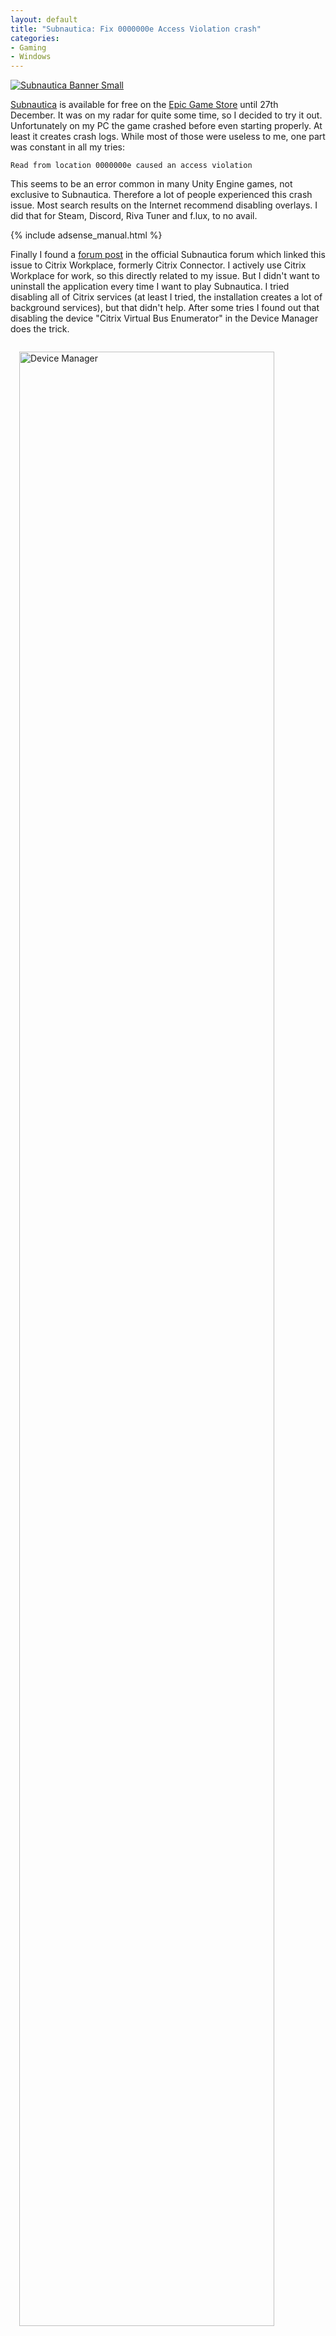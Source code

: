 ```yaml
---
layout: default
title: "Subnautica: Fix 0000000e Access Violation crash"
categories:
- Gaming
- Windows
---
```


<a href="{{site.url}}/assets/images/2018/2018-12-16-subnautica-banner.pn"><img src="{{site.url}}/assets/images/2018/2018-12-16-subnautica-banner-small.jpg" alt="Subnautica Banner Small"></a>

[Subnautica](https://www.humblebundle.com/store/subnautica?partner=m3adow) is available for free on the [Epic Game Store](https://www.epicgames.com/store/en-US/product/subnautica/home)  until 27th December. It was on my radar for quite some time, so I decided to try it out. Unfortunately on my PC the game crashed before even starting properly. At least it creates crash logs. While most of those were useless to me, one part was constant in all my tries:

```text
Read from location 0000000e caused an access violation
```

This seems to be an error common in many Unity Engine games, not exclusive to Subnautica. Therefore a lot of people experienced this crash issue. Most search results on the Internet recommend disabling overlays. I did that for Steam, Discord, Riva Tuner and f.lux, to no avail.  

{% include adsense_manual.html %}

Finally I found a [forum post](https://forums.unknownworlds.com/discussion/155160/discovered-reason-for-game-crashing-when-launching-access-violation#latest) in the official Subnautica forum which linked this issue to Citrix Workplace, formerly Citrix Connector. I actively use Citrix Workplace for work, so this directly related to my issue. But I didn't want to uninstall the application every time I want to play Subnautica. I tried disabling all of Citrix services (at least I tried, the installation creates a lot of background services), but that didn't help. After some tries I found out that disabling the device "Citrix Virtual Bus Enumerator" in the Device Manager does the trick.

<a href="{{site.url}}/assets/images/2018/2018-12-16-subnautica-device-manager-citrix-virtual-bus.png"><img src="{{site.url}}/assets/images/2018/2018-12-16-subnautica-device-manager-citrix-virtual-bus.png" style="width: 90%; margin: 1em;" alt="Device Manager"></a>

Reenabling the device when I need Citrix or disabling it when I want to play Subnautica is an acceptable burden. For people who want to automate the switch, there are solutions via [batch](https://stackoverflow.com/questions/47530182/enabling-disabling-the-device-in-windows-10-from-command-line) or [Power Shell](https://blog.kulman.sk/enabling-and-disabling-hardware-devices-with-powershell/) available.
